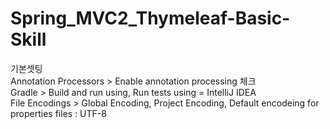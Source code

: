 # Spring_MVC2_Thymeleaf-Basic-Skill

기본셋팅 <br>
Annotation Processors > Enable annotation processing 체크 <br>
Gradle > Build and run using, Run tests using = IntelliJ IDEA <br>
File Encodings > Global Encoding, Project Encoding, Default encodeing for properties files : UTF-8 <br>
